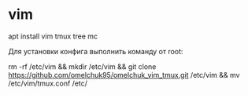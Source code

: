 # vim

apt install vim tmux tree mc

Для установки конфига выполнить команду от root:

rm -rf /etc/vim && mkdir /etc/vim && git clone https://github.com/omelchuk95/omelchuk_vim_tmux.git /etc/vim && mv /etc/vim/tmux.conf /etc/
